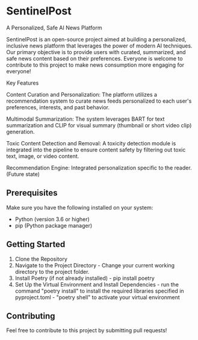 # SentinelPost
A Personalized, Safe AI News Platform

SentinelPost is an open-source project aimed at building a personalized, inclusive news platform that leverages the power of modern AI techniques. Our primary objective is to provide users with curated, summarized, and safe news content based on their preferences. Everyone is welcome to contribute to this project to make news consumption more engaging for everyone!

Key Features

Content Curation and Personalization: The platform utilizes a recommendation system to curate news feeds personalized to each user's preferences, interests, and past behavior.

Multimodal Summarization: The system leverages BART for text summarization and CLIP for visual summary (thumbnail or short video clip) generation.

Toxic Content Detection and Removal: A toxicity detection module is integrated into the pipeline to ensure content safety by filtering out toxic text, image, or video content.

Recommendation Engine: Integrated personalization specific to the reader. (Future state)


## Prerequisites

Make sure you have the following installed on your system:
- Python (version 3.6 or higher)
- pip (Python package manager)


## Getting Started

1. Clone the Repository
2. Navigate to the Project Directory - Change your current working directory to the project folder.
3. Install Poetry (if not already installed) - pip install poetry
4. Set Up the Virtual Environment and Install Dependencies - run the command "poetry install" to install the required libraries specified in pyproject.toml - "poetry shell" to activate your virtual environment


## Contributing

Feel free to contribute to this project by submitting pull requests!
